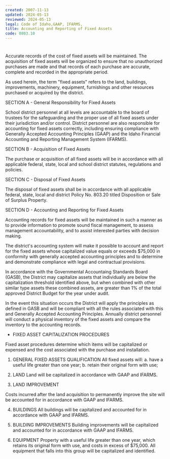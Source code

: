 ```yaml
---
created: 2007-11-13
updated: 2024-05-13
reviewed: 2024-05-13
legal: Code of Idaho,GAAP, IFARMS,
title: Accounting and Reporting of Fixed Assets
code: 0803.10
---
```


#  

Accurate records of the cost of fixed assets will be maintained. The acquisition of fixed assets will be organized to
ensure that no unauthorized purchases are made and that records of each purchase are accurate, complete and
recorded in the appropriate period.

As used herein, the term "fixed assets" refers to the land, buildings, improvements, machinery, equipment, furnishings
and other resources purchased or acquired by the district.

SECTION A - General Responsibility for Fixed Assets

School district personnel at all levels are accountable to the board of trustees for the safeguarding and the proper
use of all fixed assets under their jurisdiction and/or control. District personnel are also responsible for accounting
for fixed assets correctly, including ensuring compliance with Generally Accepted Accounting Principles (GAAP) and
the Idaho Financial Accounting and Reporting Management System (IFARMS).

SECTION B - Acquisition of Fixed Assets

The purchase or acquisition of all fixed assets will be in accordance with all applicable federal, state, local and school
district statutes, regulations and policies.

SECTION C - Disposal of Fixed Assets

The disposal of fixed assets shall be in accordance with all applicable federal, state, local and district Policy No.
803.20 titled Disposition or Sale of Surplus Property.

SECTION D - Accounting and Reporting for Fixed Assets

Accounting records for fixed assets will be maintained in such a manner as to provide information to promote sound
fiscal management, to assess management accountability, and to assist interested parties with decision making.

The district's accounting system will make it possible to account and report for the fixed assets whose capitalized
value equals or exceeds $75,000 in conformity with generally accepted accounting principles and to determine and
demonstrate compliance with legal and contractual provisions.

In accordance with the Governmental Accountaing Standards Board (GASB), the District may capitalize assets that
individually are below the capitalization threshold identified above, but when combined with other similar type assets
these combined assets, are greater than 1% of the total approved District Budget for the year under audit.

In the event this situation occurs the District will apply the principles as defined in GASB and will be compliant with
all the rules associated with this and Generally Accepted Accounting Principles. Annually district personnel will
conduct a physical inventory of the fixed assets and compare the inventory to the accounting records.


- FIXED ASSET CAPITALIZATION PROCEDURES


Fixed asset procedures determine which items will be capitalized or expensed and the cost associated with the
purchase and installation.


1. GENERAL FIXED ASSETS QUALIFICATION
All fixed assets will:
a. have a useful life greater than one year;
b. retain their original form with use;


2. LAND
Land will be capitalized in accordance with GAAP and IFARMS.


3. LAND IMPROVEMENT


Costs incurred after the land acquisition to permanently improve the site will be accounted for in
accordance with GAAP and IFARMS.


4. BUILDINGS
All buildings will be capitalized and accounted for in accordance with GAAP and IFARMS.


5. BUILDING IMPROVEMENTS
Building improvements will be capitalized and accounted for in accordance with GAAP and IFARMS.


6. EQUIPMENT
Property with a useful life greater than one year, which retains its original form with use, and costs in
excess of $75,000. All equipment that falls into this group will be capitalized and identified.


